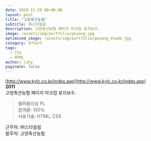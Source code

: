 ```yaml
---
date: 2010-11-29 00:00:00
layout: post
title: "고양축산농협"
subtitle: ㈜스타일쉽
description: 고양축산농협 페이지 마크업 유지보수.
image: /assets/img/portfolio/goyang.jpg
optimized_image: /assets/img/portfolio/goyang_thumb.jpg
category: 유지보수
tags:
  - CSS
  - HTML
author: jihy
paginate: false
---
```


[http://www.kylc.co.kr/index.asp](http://www.kylc.co.kr/index.asp)<br>
**2011** <br>
고양축산농협 페이지 마크업 유지보수.

> 웹퍼블리싱 PL <br>
참여율: 100% <br>
사용기술: HTML, CSS

근무처: ㈜스타일쉽 <br>
발주처: 고양축산농협